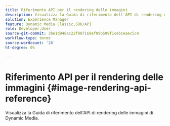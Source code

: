```yaml
---
title: Riferimento API per il rendering delle immagini
description: Visualizza la Guida di riferimento dell'API di rendering delle immagini di Dynamic Media.
solution: Experience Manager
feature: Dynamic Media Classic,SDK/API
role: Developer,User
source-git-commit: 3be1d948ac22f907169ef09b509f1cebceaec5c4
workflow-type: tm+mt
source-wordcount: '26'
ht-degree: 0%

---
```



# Riferimento API per il rendering delle immagini {#image-rendering-api-reference}

Visualizza la Guida di riferimento dell&#39;API di rendering delle immagini di Dynamic Media.